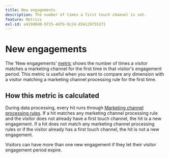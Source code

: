 ```yaml
---
title: New engagements
description: The number of times a first touch channel is set.
feature: Metrics
exl-id: a419d048-9715-4d7b-9c24-d34129755371
---
```

# New engagements

The 'New engagements' [metric](overview.md) shows the number of times a visitor matches a marketing channel for the first time in that visitor's engagement period. This metric is useful when you want to compare any dimension with a visitor matching a marketing channel processing rule for the first time.

## How this metric is calculated

During data processing, every hit runs through [Marketing channel processing rules](/help/admin/tools/manage-rs/edit-settings/marketing-channels/c-rules.md). If a hit matches any marketing channel processing rule and the visitor does not already have a first touch channel, the hit is a new engagement. If a hit does not match any marketing channel processing rules or if the visitor already has a first touch channel, the hit is not a new engagement.

Visitors can have more than one new engagement if they let their visitor engagement period expire.
